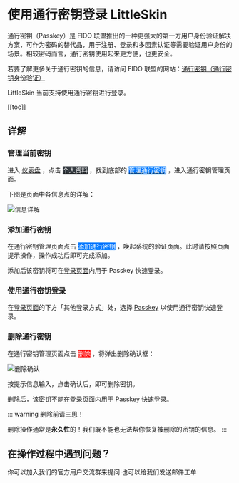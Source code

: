 <script setup>
import { faUser } from '@fortawesome/free-solid-svg-icons'
</script>

# 使用通行密钥登录 LittleSkin

<!--@include: ./feature-tip.template.md-->

通行密钥（Passkey）是 FIDO 联盟推出的一种更强大的第一方用户身份验证解决方案，可作为密码的替代品，用于注册、登录和多因素认证等需要验证用户身份的场景。相较密码而言，通行密钥使用起来更方便，也更安全。

若要了解更多关于通行密钥的信息，请访问 FIDO 联盟的网站：[通行密钥（通行密钥身份验证）](https://fidoalliance.org/passkeys/?lang=zh-hans)

LittleSkin 当前支持使用通行密钥进行登录。

[[toc]]

## 详解

### 管理当前密钥

进入 [<BSSection>仪表盘</BSSection>](https://littleskin.cn/user) ，点击 [<BSSection style="background-color:#343a40; color:#ffffff; border: none"><FA :icon="faUser" />个人资料</BSSection>](https://littleskin.cn/user/profile) ，找到底部的 [<BSSection style="background-color:#007bff; color:#ffffff; border: none">管理通行密钥</BSSection>](https://littleskin.cn/user/passkey) ，进入通行密钥管理页面。

下图是页面中各信息点的详解：

![信息详解](./assets/passkey-login/page-desc.png)

### 添加通行密钥

在通行密钥管理页面点击 <BSSection style="background-color:#007bff; color:#ffffff; border: none">添加通行密钥</BSSection> ，唤起系统的验证页面。此时请按照页面提示操作，操作成功后即可完成添加。

添加后该密钥将可在[登录页面](https://littleskin.cn/auth/login)内用于 Passkey 快速登录。

### 使用通行密钥登录

在[登录页面](https://littleskin.cn/auth/login)的下方「其他登录方式」处，选择 [<BSSection>Passkey</BSSection>](https://littleskin.cn/auth/passkey) 以使用通行密钥快速登录。

### 删除通行密钥

在通行密钥管理页面点击 <BSSection style="background-color:red; color:#ffffff; border: none">删除</BSSection> ，将弹出删除确认框：

![删除确认](./assets/passkey-login/delete-confirm.png)

按提示信息输入，点击确认后，即可删除密钥。

删除后，该密钥不能在[登录页面](https://littleskin.cn/auth/login)内用于 Passkey 快速登录。

::: warning 删除前请三思！

删除操作通常是**永久性**的！我们既不能也无法帮你恢复被删除的密钥的信息。
:::

## 在操作过程中遇到问题？

<NCard title="🙋 加入用户交流群" link="/user-group" >
你可以加入我们的官方用户交流群来提问
</NCard>
<NCard title="📬️ 通过邮件发送工单" link="/email" >
也可以给我们发送邮件工单
</NCard>
